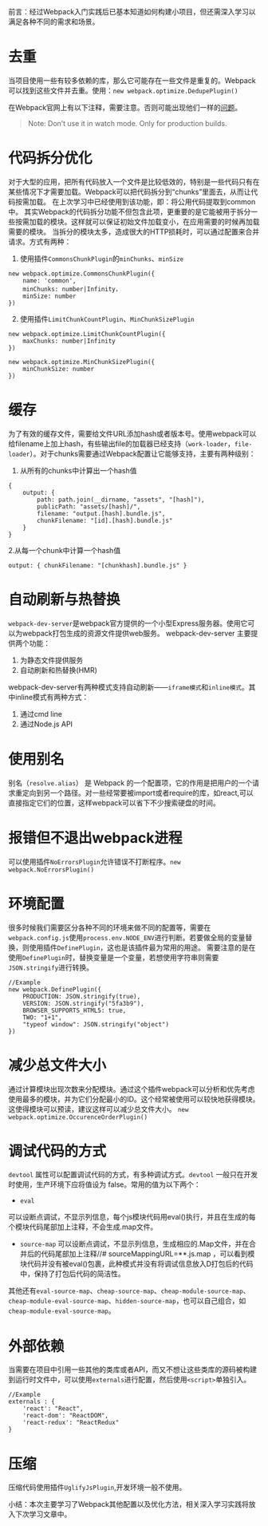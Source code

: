 前言：经过Webpack入门实践后已基本知道如何构建小项目，但还需深入学习以满足各种不同的需求和场景。


# 去重
当项目使用一些有较多依赖的库，那么它可能存在一些文件是重复的。Webpack可以找到这些文件并去重。使用：`new webpack.optimize.DedupePlugin()`

在Webpack官网上有以下注释，需要注意。否则可能出现他们一样的[问题](https://github.com/webpack/webpack/issues/959)。
> Note: Don’t use it in watch mode. Only for production builds.

# 代码拆分优化
对于大型的应用，把所有代码放入一个文件是比较低效的，特别是一些代码只有在某些情况下才需要加载。Webpack可以把代码拆分到“chunks”里面去，从而让代码按需加载。
在上次学习中已经使用到该功能，即：将公用代码提取到common中。
其实Webpack的代码拆分功能不但包含此项，更重要的是它能被用于拆分一些按需加载的模块。这样就可以保证初始文件加载变小，在应用需要的时候再加载需要的模块。
当拆分的模块太多，造成很大的HTTP损耗时，可以通过配置来合并请求。方式有两种：

1. 使用插件`CommonsChunkPlugin`的`minChunks`、`minSize`

```
new webpack.optimize.CommonsChunkPlugin({
	name: 'common',
	minChunks: number|Infinity，
	minSize: number
})
```

2. 使用插件`LimitChunkCountPlugin`、`MinChunkSizePlugin`

```
new webpack.optimize.LimitChunkCountPlugin({
	maxChunks: number|Infinity
})

new webpack.optimize.MinChunkSizePlugin({
	minChunkSize: number
})
```

# 缓存
为了有效的缓存文件，需要给文件URL添加hash或者版本号。使用webpack可以给filename上加上hash，有些输出file的加载器已经支持（`work-loader`，`file-loader`）。对于chunks需要通过Webpack配置让它能够支持，主要有两种级别：

1. 从所有的chunks中计算出一个hash值

```
{
    output: {
        path: path.join(__dirname, "assets", "[hash]"),
        publicPath: "assets/[hash]/",
        filename: "output.[hash].bundle.js",
        chunkFilename: "[id].[hash].bundle.js"
    }
}

```

2.从每一个chunk中计算一个hash值

`
output: { chunkFilename: "[chunkhash].bundle.js" }
`

# 自动刷新与热替换
`webpack-dev-server`是webpack官方提供的一个小型Express服务器。使用它可以为webpack打包生成的资源文件提供web服务。
webpack-dev-server 主要提供两个功能：

1.	为静态文件提供服务
2.	自动刷新和热替换(HMR)

webpack-dev-server有两种模式支持自动刷新——`iframe模式`和`inline模式`。其中inline模式有两种方式：

1.	通过cmd line
2.	通过Node.js API 
# 使用别名
别名（`resolve.alias`） 是 Webpack 的一个配置项，它的作用是把用户的一个请求重定向到另一个路径。对一些经常要被import或者require的库，如react,可以直接指定它们的位置，这样webpack可以省下不少搜索硬盘的时间。

# 报错但不退出webpack进程
可以使用插件`NoErrorsPlugin`允许错误不打断程序。`new webpack.NoErrorsPlugin()`

# 环境配置
很多时候我们需要区分各种不同的环境来做不同的配置等，需要在`webpack.config.js`使用`process.env.NODE_ENV`进行判断。若要做全局的变量替换，则使用插件`DefinePlugin`，这也是该插件最为常用的用途。
需要注意的是在使用`DefinePlugin`时，替换变量是一个变量，若想使用字符串则需要`JSON.stringify`进行转换。
```
//Example
new webpack.DefinePlugin({
    PRODUCTION: JSON.stringify(true),
    VERSION: JSON.stringify("5fa3b9"),
    BROWSER_SUPPORTS_HTML5: true,
    TWO: "1+1",
    "typeof window": JSON.stringify("object")
})

```

# 减少总文件大小
通过计算模块出现次数来分配模块。通过这个插件webpack可以分析和优先考虑使用最多的模块，并为它们分配最小的ID。这个经常被使用可以较快地获得模块。这使得模块可以预读，建议这样可以减少总文件大小。
`new webpack.optimize.OccurenceOrderPlugin()`


# 调试代码的方式
`devtool` 属性可以配置调试代码的方式，有多种调试方式。`devtool` 一般只在开发时使用，生产环境下应将值设为 false。常用的值为以下两个：

* `eval`

可以设断点调试，不显示列信息，每个js模块代码用eval()执行，并且在生成的每个模块代码尾部加上注释，不会生成.map文件。

* `source-map`
可以设断点调试，不显示列信息，生成相应的.Map文件，并在合并后的代码尾部加上注释//# sourceMappingURL=**.js.map ，可以看到模块代码并没有被eval()包裹，此种模式并没有将调试信息放入D打包后的代码中，保持了打包后代码的简洁性。

其他还有`eval-source-map`、`cheap-source-map`、`cheap-module-source-map`、`cheap-module-eval-source-map`、`hidden-source-map`，也可以自己组合，如`cheap-module-eval-source-map`。

# 外部依赖
当需要在项目中引用一些其他的类库或者API，而又不想让这些类库的源码被构建到运行时文件中，可以使用`externals`进行配置，然后使用`<script>`单独引入。
```
//Example
externals : {
	'react': "React",
	'react-dom': "ReactDOM",
	'react-redux': "ReactRedux"
}
```

# 压缩
压缩代码使用插件`UglifyJsPlugin`,开发环境一般不使用。




小结：本次主要学习了Webpack其他配置以及优化方法，相关深入学习实践将放入下次学习文章中。